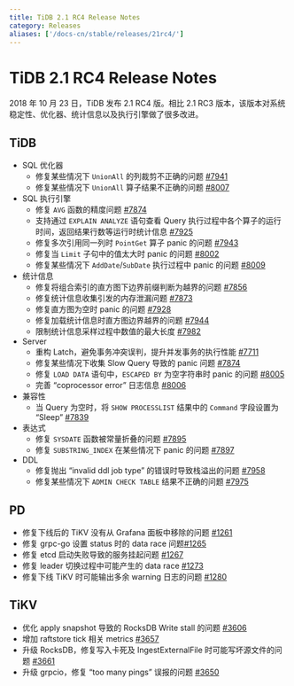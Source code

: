 ```yaml
---
title: TiDB 2.1 RC4 Release Notes
category: Releases
aliases: ['/docs-cn/stable/releases/21rc4/']
---
```


# TiDB 2.1 RC4 Release Notes

2018 年 10 月 23 日，TiDB 发布 2.1 RC4 版。相比 2.1 RC3 版本，该版本对系统稳定性、优化器、统计信息以及执行引擎做了很多改进。

## TiDB

+ SQL 优化器
    - 修复某些情况下 `UnionAll` 的列裁剪不正确的问题 [#7941](https://github.com/pingcap/tidb/pull/7941)
    - 修复某些情况下 `UnionAll` 算子结果不正确的问题 [#8007](https://github.com/pingcap/tidb/pull/8007)
+ SQL 执行引擎
    - 修复 `AVG` 函数的精度问题 [#7874](https://github.com/pingcap/tidb/pull/7874)
    - 支持通过 `EXPLAIN ANALYZE` 语句查看 Query 执行过程中各个算子的运行时间，返回结果行数等运行时统计信息 [#7925](https://github.com/pingcap/tidb/pull/7925)
    - 修复多次引用同一列时 `PointGet` 算子 panic 的问题 [#7943](https://github.com/pingcap/tidb/pull/7943)
    - 修复当 `Limit` 子句中的值太大时 panic 的问题 [#8002](https://github.com/pingcap/tidb/pull/8002)
    - 修复某些情况下 `AddDate`/`SubDate` 执行过程中 panic 的问题 [#8009](https://github.com/pingcap/tidb/pull/8009)
+ 统计信息
    - 修复将组合索引的直方图下边界前缀判断为越界的问题 [#7856](https://github.com/pingcap/tidb/pull/7856)
    - 修复统计信息收集引发的内存泄漏问题 [#7873](https://github.com/pingcap/tidb/pull/7873)
    - 修复直方图为空时 panic 的问题 [#7928](https://github.com/pingcap/tidb/pull/7928)
    - 修复加载统计信息时直方图边界越界的问题 [#7944](https://github.com/pingcap/tidb/pull/7944)
    - 限制统计信息采样过程中数值的最大长度 [#7982](https://github.com/pingcap/tidb/pull/7982)
+ Server
    - 重构 Latch，避免事务冲突误判，提升并发事务的执行性能 [#7711](https://github.com/pingcap/tidb/pull/7711)
    - 修复某些情况下收集 Slow Query 导致的 panic 问题 [#7874](https://github.com/pingcap/tidb/pull/7847)
    - 修复 `LOAD DATA` 语句中，`ESCAPED BY` 为空字符串时 panic 的问题 [#8005](https://github.com/pingcap/tidb/pull/8005)
    - 完善 “coprocessor error” 日志信息 [#8006](https://github.com/pingcap/tidb/pull/8006)
+ 兼容性
    - 当 Query 为空时，将 `SHOW PROCESSLIST` 结果中的 `Command` 字段设置为 “Sleep” [#7839](https://github.com/pingcap/tidb/pull/7839)
+ 表达式
    - 修复 `SYSDATE` 函数被常量折叠的问题 [#7895](https://github.com/pingcap/tidb/pull/7895)
    - 修复 `SUBSTRING_INDEX` 在某些情况下 panic 的问题 [#7897](https://github.com/pingcap/tidb/pull/7897)
+ DDL
    - 修复抛出 “invalid ddl job type” 的错误时导致栈溢出的问题 [#7958](https://github.com/pingcap/tidb/pull/7958)
    - 修复某些情况下 `ADMIN CHECK TABLE` 结果不正确的问题 [#7975](https://github.com/pingcap/tidb/pull/7975)

## PD

- 修复下线后的 TiKV 没有从 Grafana 面板中移除的问题 [#1261](https://github.com/pingcap/pd/pull/1261)
- 修复 grpc-go 设置 status 时的 data race 问题[#1265](https://github.com/pingcap/pd/pull/1265)
- 修复 etcd 启动失败导致的服务挂起问题 [#1267](https://github.com/pingcap/pd/pull/1267)
- 修复 leader 切换过程中可能产生的 data race [#1273](https://github.com/pingcap/pd/pull/1273)
- 修复下线 TiKV 时可能输出多余 warning 日志的问题 [#1280](https://github.com/pingcap/pd/pull/1273)

## TiKV

- 优化 apply snapshot 导致的 RocksDB Write stall 的问题 [#3606](https://github.com/tikv/tikv/pull/3606)
- 增加 raftstore tick 相关 metrics [#3657](https://github.com/tikv/tikv/pull/3657)
- 升级 RocksDB，修复写入卡死及 IngestExternalFile 时可能写坏源文件的问题 [#3661](https://github.com/tikv/tikv/pull/3661)
- 升级 grpcio，修复 “too many pings” 误报的问题 [#3650](https://github.com/tikv/tikv/pull/3650)
